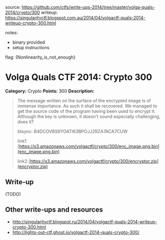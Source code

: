 source: https://github.com/ctfs/write-ups-2014/tree/master/volga-quals-2014/crypto/300
writeup: https://singularityctf.blogspot.com.au/2014/04/volgactf-quals-2014-writeup-crypto-300.html

notes:
* binary provided
* setup instructions

flag:
{Nonlinearity_is_not_enough}

# Volga Quals CTF 2014: Crypto 300

**Category:** Crypto
**Points:** 300
**Description:**

> The message written on the surface of the encrypted image is of immense importance. As such it shall be recovered. We managed to get the source code of the program having been used to encrypt it. Although the key is unknown, it doesn't sound especially challenging, does it?
>
> btsync: B4DCOVBS6YOATI63BPOJJ2RZA7ACA7CUW
>
> link1 [https://s3.amazonaws.com/volgactf/crypto/300/enc_image.png.bin](enc_image.png.bin)
>
> link2 [https://s3.amazonaws.com/volgactf/crypto/300/encryptor.zip](encryptor.zip)

## Write-up

(TODO)

## Other write-ups and resources

* <http://singularityctf.blogspot.ru/2014/04/volgactf-quals-2014-writeup-crypto-300.html>
* <http://lights-out-ctf.ghost.io/volgactf-2014-quals-crypto-300/>
